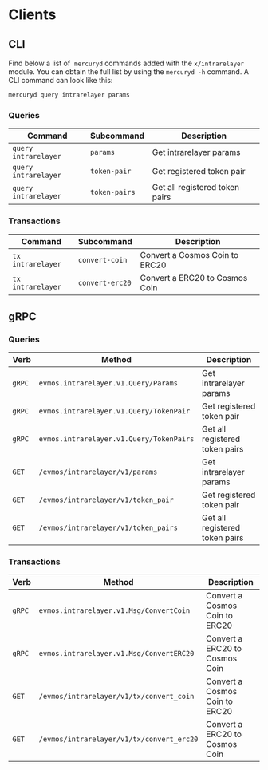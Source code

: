 <!--
order: 8
-->

# Clients

## CLI

Find below a list of  `mercuryd` commands added with the  `x/intrarelayer` module. You can obtain the full list by using the `mercuryd -h` command. A CLI command can look like this:

```bash
mercuryd query intrarelayer params
```

### Queries

| Command                | Subcommand    | Description                    |
| ---------------------- | ------------- | ------------------------------ |
| `query` `intrarelayer` | `params`      | Get intrarelayer params        |
| `query` `intrarelayer` | `token-pair`  | Get registered token pair      |
| `query` `intrarelayer` | `token-pairs` | Get all registered token pairs |

### Transactions

| Command             | Subcommand      | Description                    |
| ------------------- | --------------- | ------------------------------ |
| `tx` `intrarelayer` | `convert-coin`  | Convert a Cosmos Coin to ERC20 |
| `tx` `intrarelayer` | `convert-erc20` | Convert a ERC20 to Cosmos Coin |

## gRPC

### Queries

| Verb   | Method                                   | Description                    |
| ------ | ---------------------------------------- | ------------------------------ |
| `gRPC` | `evmos.intrarelayer.v1.Query/Params`     | Get intrarelayer params        |
| `gRPC` | `evmos.intrarelayer.v1.Query/TokenPair`  | Get registered token pair      |
| `gRPC` | `evmos.intrarelayer.v1.Query/TokenPairs` | Get all registered token pairs |
| `GET`  | `/evmos/intrarelayer/v1/params`          | Get intrarelayer params        |
| `GET`  | `/evmos/intrarelayer/v1/token_pair`      | Get registered token pair      |
| `GET`  | `/evmos/intrarelayer/v1/token_pairs`     | Get all registered token pairs |

### Transactions

| Verb   | Method                                    | Description                    |
| ------ | ----------------------------------------- | ------------------------------ |
| `gRPC` | `evmos.intrarelayer.v1.Msg/ConvertCoin`   | Convert a Cosmos Coin to ERC20 |
| `gRPC` | `evmos.intrarelayer.v1.Msg/ConvertERC20`  | Convert a ERC20 to Cosmos Coin |
| `GET`  | `/evmos/intrarelayer/v1/tx/convert_coin`  | Convert a Cosmos Coin to ERC20 |
| `GET`  | `/evmos/intrarelayer/v1/tx/convert_erc20` | Convert a ERC20 to Cosmos Coin |

<!-- ## JSON-RPC

TODO

- Prereq: intrarelaying enabled, pair enabled, evm hook enabled
- Transfer registered ERC20 to module address
- Should update balance on the bank module -->
